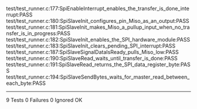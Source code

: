 test/test_runner.c:177:SpiEnableInterrupt_enables_the_transfer_is_done_interrupt:PASS
test/test_runner.c:180:SpiSlaveInit_configures_pin_Miso_as_an_output:PASS
test/test_runner.c:181:SpiSlaveInit_makes_Miso_a_pullup_input_when_no_transfer_is_in_progress:PASS
test/test_runner.c:182:SpiSlaveInit_enables_the_SPI_hardware_module:PASS
test/test_runner.c:183:SpiSlaveInit_clears_pending_SPI_interrupt:PASS
test/test_runner.c:187:SpiSlaveSignalDataIsReady_pulls_Miso_low:PASS
test/test_runner.c:190:SpiSlaveRead_waits_until_transfer_is_done:PASS
test/test_runner.c:191:SpiSlaveRead_returns_the_SPI_data_register_byte:PASS
test/test_runner.c:194:SpiSlaveSendBytes_waits_for_master_read_between_each_byte:PASS

-----------------------
9 Tests 0 Failures 0 Ignored 
OK

